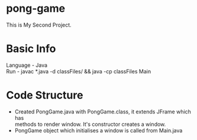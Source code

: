# pong-game
This is My Second Project. 

# Basic Info
Language - Java <br>
Run - javac *.java -d classFiles/ && java -cp classFiles Main

# Code Structure 
- Created PongGame.java with PongGame.class, it extends JFrame which has <br> 
methods to render window. It's constructor creates a window. <br>
- PongGame object which initialises a window is called from Main.java <br>
